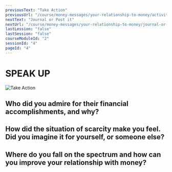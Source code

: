 ```yaml
---
previousText: "Take Action"
previousUrl: "/course/money-messages/your-relationship-to-money/activities"
nextText: "Journal or Post it"
nextUrl: "/course/money-messages/your-relationship-to-money/journal-or-post-it"
lastLession: "false"
lastSession: "false"
courseModuleId: "2"
sessionId: "4"
pageId: "4"
---
```



# SPEAK UP
![Take Action](/assets/img/lets-talk-about-it.png)

## Who did you admire for their financial accomplishments, and why? 
<sparkle-feed-post assignment-name="Who did you admire for their financial accomplishments, and why?" ></sparkle-feed-post>

## How did the situation of scarcity make you feel. Did you imagine it for yourself, or someone else? 
<sparkle-feed-post assignment-name="How did the situation of scarcity make you feel. Did you imagine it for yourself, or someone else?" ></sparkle-feed-post>

## Where do you fall on the spectrum and how can you improve your relationship with money?
<sparkle-feed-post assignment-name="Where do you fall on the spectrum and how can you improve your relationship with money?" ></sparkle-feed-post>

